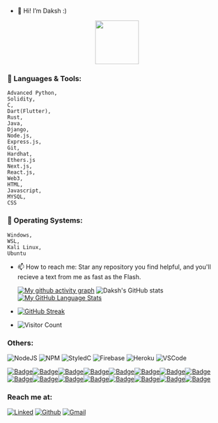 - 👋 Hi! I’m Daksh :)
<div id="header" align="center">
  <img src="https://media.giphy.com/media/M9gbBd9nbDrOTu1Mqx/giphy.gif" width="100"/>
</div>

### 🌱 Languages & Tools:
    Advanced Python,
    Solidity,
    C,
    Dart(Flutter),
    Rust,
    Java,
    Django,
    Node.js,
    Express.js,
    Git,
    Hardhat,
    Ethers.js
    Next.js,
    React.js,
    Web3,
    HTML, 
    Javascript, 
    MYSQL, 
    CSS

### 🥕 Operating Systems: 
    Windows,
    WSL,
    Kali Linux,
    Ubuntu
    
     
- 📫 How to reach me: Star any repository you find helpful, and you'll recieve a text from me as fast as the Flash.

    [![My github activity graph](https://github-readme-activity-graph.vercel.app/graph?username=frypan05&theme=react-dark)](https://github.com/frypan05/github-readme-activity-graph)
    ![Daksh's GitHub stats](https://github-readme-stats.vercel.app/api?username=frypan05&show_icons=true&theme=radical)
    [![My GitHub Language Stats](https://github-readme-stats.vercel.app/api/top-langs/?username=frypan05&langs_count=10&theme=tokyonight)]()


- [![GitHub Streak](http://github-readme-streak-stats.herokuapp.com?user=frypan05&theme=dark&background=000000)](https://git.io/streak-stats)
- ![Visitor Count](https://profile-counter.glitch.me/frypan05/count.svg)

### Others:
<p float="left">
  <img alt="NodeJS" src="https://img.shields.io/badge/node.js%20-%2343853D.svg?&style=for-the-badge&logo=node.js&logoColor=white"/>
  <img alt="NPM" src="https://img.shields.io/badge/npm-CB3837?style=for-the-badge&logo=npm&logoColor=white" />
  <img alt="StyledC" src="https://img.shields.io/badge/styled--components-DB7093?style=for-the-badge&logo=styled-components&logoColor=white" />
  <img alt="Firebase" src="https://img.shields.io/badge/firebase-ffca28?style=for-the-badge&logo=firebase&logoColor=black"/>
  <img alt="Heroku" src="https://img.shields.io/badge/Heroku-430098?style=for-the-badge&logo=heroku&logoColor=white" />
  <img alt="VSCode" src="https://img.shields.io/badge/Visual_Studio_Code-0078D4?style=for-the-badge&logo=visual%20studio%20code&logoColor=white" />
</p>

[![Badge](https://img.shields.io/badge/MySQL-005C84?style=for-the-badge&logo=mysql&logoColor=white)]()[![Badge](https://img.shields.io/badge/Jupyter-F37626.svg?&style=for-the-badge&logo=Jupyter&logoColor=white)]()[![Badge](https://img.shields.io/badge/Colab-F9AB00?style=for-the-badge&logo=googlecolab&color=525252)]()[![Badge](https://img.shields.io/badge/IntelliJ_IDEA-000000.svg?style=for-the-badge&logo=intellij-idea&logoColor=white)]()[![Badge](https://img.shields.io/badge/HTML5-E34F26?style=for-the-badge&logo=html5&logoColor=white)]()[![Badge](https://img.shields.io/badge/Numpy-777BB4?style=for-the-badge&logo=numpy&logoColor=white)]()[![Badge](https://img.shields.io/badge/Pandas-2C2D72?style=for-the-badge&logo=pandas&logoColor=white)]()[![Badge](https://img.shields.io/badge/Python-FFD43B?style=for-the-badge&logo=python&logoColor=blue)]()[![Badge](https://img.shields.io/badge/R-276DC3?style=for-the-badge&logo=r&logoColor=white)]()[![Badge](https://img.shields.io/badge/SciPy-654FF0?style=for-the-badge&logo=SciPy&logoColor=white)]()[![Badge](https://img.shields.io/badge/Notion-000000?style=for-the-badge&logo=notion&logoColor=white)]()[![Badge](https://img.shields.io/badge/Trello-0052CC?style=for-the-badge&logo=trello&logoColor=white)]()[![Badge](https://img.shields.io/badge/HackTheBox-111927?style=for-the-badge&logo=Hack%20The%20Box&logoColor=9FEF00)]()[![Badge](https://img.shields.io/badge/Kali_Linux-557C94?style=for-the-badge&logo=kali-linux&logoColor=white)]()[![Badge](https://img.shields.io/badge/Node.js-43853D?style=for-the-badge&logo=node.js&logoColor=white)]()[![Badge](https://img.shields.io/badge/Java-ED8B00?style=for-the-badge&logo=openjdk&logoColor=white)]()


### Reach me at:
<p float="left">
    <a href="https://www.linkedin.com/in/dakshsharma05/" target="_blank"><img alt="Linked" src="https://img.shields.io/badge/LinkedIn-0077B5?style=for-the-badge&logo=linkedin&logoColor=white"/><a/>    
   <a href="https://github.com/frypan05/"><img src="https://img.shields.io/badge/github%20-%23121011.svg?&style=for-the-badge&logo=github&logoColor=white" alt="Github"></a>
   <a href="mailto: daksharma5804@gmail.com"><img src="https://img.shields.io/badge/Gmail-D14836?style=for-the-badge&logo=gmail&logoColor=white" alt="Gmail" /></a>
    
</p>




<!---
Chizubaga/Chizubaga is a ✨ special ✨ repository because its `README.md` (this file) appears on your GitHub profile.
You can click the Preview link to take a look at your changes.
--->

